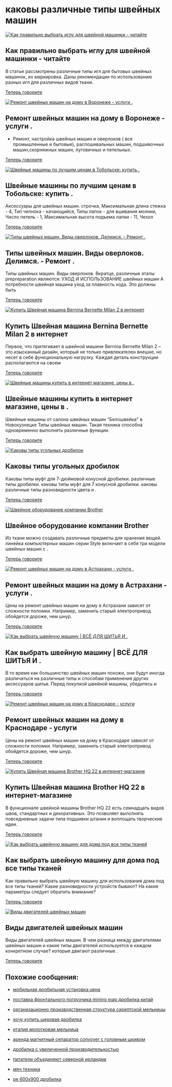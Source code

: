 # каковы различные типы швейных машин
<a href="https://mnn.zoosnet.net/LR/Chatpre.aspx?id=MNN94995150&p=https://consultis.com.pl/" target="_blank">![Как правильно выбрать иглу для швейной машинки - читайте ](https://github.com/millmachine/images/raw/main/235.jpg)</a>
## Как правильно выбрать иглу для швейной машинки - читайте 
В статье рассмотрены различные типы игл для бытовых швейных машинок, их маркировка. Даны рекомендации по использованию разных игл для различных видов ткани.
<a href="https://mnn.zoosnet.net/LR/Chatpre.aspx?id=MNN94995150&p=https://consultis.com.pl/" target="_blank">Теперь говорите</a>
<a href="https://mnn.zoosnet.net/LR/Chatpre.aspx?id=MNN94995150&p=https://consultis.com.pl/" target="_blank">![Ремонт швейных машин на дому в Воронеже - услуги .](https://github.com/millmachine/images/raw/main/535.jpg)</a>
## Ремонт швейных машин на дому в Воронеже - услуги .
- Ремонт, настройка швейных машин и оверлоков ( все промышленные и бытовые), распошивальных машин, подшивочных машин,скорняжных машин, пуговичных и петельных.
<a href="https://mnn.zoosnet.net/LR/Chatpre.aspx?id=MNN94995150&p=https://consultis.com.pl/" target="_blank">Теперь говорите</a>
<a href="https://mnn.zoosnet.net/LR/Chatpre.aspx?id=MNN94995150&p=https://consultis.com.pl/" target="_blank">![Швейные машины по лучшим ценам в Тобольске: купить .](https://github.com/millmachine/images/raw/main/684.jpg)</a>
## Швейные машины по лучшим ценам в Тобольске: купить .
Аксессуары для швейных машин.  строчка, Максимальная длина стежка - 4, Тип челнока - качающийся, Типы лапок - для вшивания молнии, Число петель - 1, Максимальная высота подъема лапки - 11, Чехол 
<a href="https://mnn.zoosnet.net/LR/Chatpre.aspx?id=MNN94995150&p=https://consultis.com.pl/" target="_blank">Теперь говорите</a>
<a href="https://mnn.zoosnet.net/LR/Chatpre.aspx?id=MNN94995150&p=https://consultis.com.pl/" target="_blank">![Типы швейных машин. Виды оверлоков. Делимся. - Ремонт .](https://github.com/millmachine/images/raw/main/180.jpg)</a>
## Типы швейных машин. Виды оверлоков. Делимся. - Ремонт .
Типы швейных машин. Виды оверлоков.  Вкратце, различные этапы prepreparation являются:  УХОД И ИСПОЛЬЗОВАНИЕ швейных машин А потребности швейная машина уход за плавность хода. Это должны быть 
<a href="https://mnn.zoosnet.net/LR/Chatpre.aspx?id=MNN94995150&p=https://consultis.com.pl/" target="_blank">Теперь говорите</a>
<a href="https://mnn.zoosnet.net/LR/Chatpre.aspx?id=MNN94995150&p=https://consultis.com.pl/" target="_blank">![Купить Швейная машина Bernina Bernette Milan 2 в интернет ](https://github.com/millmachine/images/raw/main/316.jpg)</a>
## Купить Швейная машина Bernina Bernette Milan 2 в интернет 
Первое, что притягивает в швейной машине Bernina Bernette Milan 2 – это изысканный дизайн, который не только привлекателен внешне, но несет в себе функциональную нагрузку. Каждая деталь конструкции располагаются на своем 
<a href="https://mnn.zoosnet.net/LR/Chatpre.aspx?id=MNN94995150&p=https://consultis.com.pl/" target="_blank">Теперь говорите</a>
<a href="https://mnn.zoosnet.net/LR/Chatpre.aspx?id=MNN94995150&p=https://consultis.com.pl/" target="_blank">![Швейные машины купить в интернет магазине, цены в .](https://github.com/millmachine/images/raw/main/620.jpg)</a>
## Швейные машины купить в интернет магазине, цены в .
Швейные машины от салона швейных машин "Белошвейка" в Новокузнецке  Типы швейных машин.  Такая техника способна одновременно выполнять различные функции.
<a href="https://mnn.zoosnet.net/LR/Chatpre.aspx?id=MNN94995150&p=https://consultis.com.pl/" target="_blank">Теперь говорите</a>
<a href="https://mnn.zoosnet.net/LR/Chatpre.aspx?id=MNN94995150&p=https://consultis.com.pl/" target="_blank">![Каковы типы угольных дробилок](https://github.com/millmachine/images/raw/main/280.jpg)</a>
## Каковы типы угольных дробилок
Каковы типы муфт для 7-дюймовой конусной дробилки. различные типы дробилки. каковы типы муфт для 7 конусной дробилки. каковы различные типы разновидности цвета и .
<a href="https://mnn.zoosnet.net/LR/Chatpre.aspx?id=MNN94995150&p=https://consultis.com.pl/" target="_blank">Теперь говорите</a>
<a href="https://mnn.zoosnet.net/LR/Chatpre.aspx?id=MNN94995150&p=https://consultis.com.pl/" target="_blank">![Швейное оборудование компании Brother](https://github.com/millmachine/images/raw/main/97.jpg)</a>
## Швейное оборудование компании Brother
Из ткани можно создавать различные предметы для хранения вещей.  линейка компьютерных машин серии Style включает в себя три модели швейных машин с .
<a href="https://mnn.zoosnet.net/LR/Chatpre.aspx?id=MNN94995150&p=https://consultis.com.pl/" target="_blank">Теперь говорите</a>
<a href="https://mnn.zoosnet.net/LR/Chatpre.aspx?id=MNN94995150&p=https://consultis.com.pl/" target="_blank">![Ремонт швейных машин на дому в Астрахани - услуги .](https://github.com/millmachine/images/raw/main/535.jpg)</a>
## Ремонт швейных машин на дому в Астрахани - услуги .
Цены на ремонт швейных машин на дому в Астрахани зависят от сложности поломки. Например, заменить старый электропривод обойдется дороже, чем шнур.
<a href="https://mnn.zoosnet.net/LR/Chatpre.aspx?id=MNN94995150&p=https://consultis.com.pl/" target="_blank">Теперь говорите</a>
<a href="https://mnn.zoosnet.net/LR/Chatpre.aspx?id=MNN94995150&p=https://consultis.com.pl/" target="_blank">![Как выбрать швейную машину | ВСЁ ДЛЯ ШИТЬЯ И .](https://github.com/millmachine/images/raw/main/586.jpg)</a>
## Как выбрать швейную машину | ВСЁ ДЛЯ ШИТЬЯ И .
В то время как большинство швейных машин похожи, они будут иногда различаться на различные типы и способам применения других аксессуаров шитья. Перед покупкой швейной машины, убедитесь и 
<a href="https://mnn.zoosnet.net/LR/Chatpre.aspx?id=MNN94995150&p=https://consultis.com.pl/" target="_blank">Теперь говорите</a>
<a href="https://mnn.zoosnet.net/LR/Chatpre.aspx?id=MNN94995150&p=https://consultis.com.pl/" target="_blank">![Ремонт швейных машин на дому в Краснодаре - услуги ](https://github.com/millmachine/images/raw/main/428.jpg)</a>
## Ремонт швейных машин на дому в Краснодаре - услуги 
Цены на ремонт швейных машин на дому в Краснодаре зависят от сложности поломки. Например, заменить старый электропривод обойдется дороже, чем шнур.
<a href="https://mnn.zoosnet.net/LR/Chatpre.aspx?id=MNN94995150&p=https://consultis.com.pl/" target="_blank">Теперь говорите</a>
<a href="https://mnn.zoosnet.net/LR/Chatpre.aspx?id=MNN94995150&p=https://consultis.com.pl/" target="_blank">![Купить Швейная машина Brother HQ 22 в интернет-магазине ](https://github.com/millmachine/images/raw/main/743.jpg)</a>
## Купить Швейная машина Brother HQ 22 в интернет-магазине 
В функционале швейной машины Brother HQ 22 есть семнадцать видов швов, стандартных и декоративных. Это позволяет выполнять повседневные задачи типа подшивки штанин и воплощать творческие идеи.
<a href="https://mnn.zoosnet.net/LR/Chatpre.aspx?id=MNN94995150&p=https://consultis.com.pl/" target="_blank">Теперь говорите</a>
<a href="https://mnn.zoosnet.net/LR/Chatpre.aspx?id=MNN94995150&p=https://consultis.com.pl/" target="_blank">![Как выбрать швейную машину для дома под все типы тканей ](https://github.com/millmachine/images/raw/main/48.jpg)</a>
## Как выбрать швейную машину для дома под все типы тканей 
Как правильно выбрать швейную машину для использования дома под все типы тканей? Какие разновидности устройств бывают? На какие параметры следует обратить внимание?
<a href="https://mnn.zoosnet.net/LR/Chatpre.aspx?id=MNN94995150&p=https://consultis.com.pl/" target="_blank">Теперь говорите</a>
<a href="https://mnn.zoosnet.net/LR/Chatpre.aspx?id=MNN94995150&p=https://consultis.com.pl/" target="_blank">![Виды двигателей швейных машин](https://github.com/millmachine/images/raw/main/403.jpg)</a>
## Виды двигателей швейных машин
Виды двигателей швейных машин. В чем разница между двигателями швейных машин и какие типы двигателей используется в каждом конкретном случае?  которые двигают различные .
<a href="https://mnn.zoosnet.net/LR/Chatpre.aspx?id=MNN94995150&p=https://consultis.com.pl/" target="_blank">Теперь говорите</a>
## Похожие сообщения:
* [мобильная дробильная установка цена](%D0%BC%D0%BE%D0%B1%D0%B8%D0%BB%D1%8C%D0%BD%D0%B0%D1%8F%20%D0%B4%D1%80%D0%BE%D0%B1%D0%B8%D0%BB%D1%8C%D0%BD%D0%B0%D1%8F%20%D1%83%D1%81%D1%82%D0%B0%D0%BD%D0%BE%D0%B2%D0%BA%D0%B0%20%D1%86%D0%B5%D0%BD%D0%B0.md)
* [поставка фронтального погрузчика mining юар дробилка китай](%D0%BF%D0%BE%D1%81%D1%82%D0%B0%D0%B2%D0%BA%D0%B0%20%D1%84%D1%80%D0%BE%D0%BD%D1%82%D0%B0%D0%BB%D1%8C%D0%BD%D0%BE%D0%B3%D0%BE%20%D0%BF%D0%BE%D0%B3%D1%80%D1%83%D0%B7%D1%87%D0%B8%D0%BA%D0%B0%20mining%20%D1%8E%D0%B0%D1%80%20%D0%B4%D1%80%D0%BE%D0%B1%D0%B8%D0%BB%D0%BA%D0%B0%20%D0%BA%D0%B8%D1%82%D0%B0%D0%B9.md)
* [организационно производственная структура сарептской мельницы](%D0%BE%D1%80%D0%B3%D0%B0%D0%BD%D0%B8%D0%B7%D0%B0%D1%86%D0%B8%D0%BE%D0%BD%D0%BD%D0%BE%20%D0%BF%D1%80%D0%BE%D0%B8%D0%B7%D0%B2%D0%BE%D0%B4%D1%81%D1%82%D0%B2%D0%B5%D0%BD%D0%BD%D0%B0%D1%8F%20%D1%81%D1%82%D1%80%D1%83%D0%BA%D1%82%D1%83%D1%80%D0%B0%20%D1%81%D0%B0%D1%80%D0%B5%D0%BF%D1%82%D1%81%D0%BA%D0%BE%D0%B9%20%D0%BC%D0%B5%D0%BB%D1%8C%D0%BD%D0%B8%D1%86%D1%8B.md)
* [хочу купить щековая дробилка](%D1%85%D0%BE%D1%87%D1%83%20%D0%BA%D1%83%D0%BF%D0%B8%D1%82%D1%8C%20%D1%89%D0%B5%D0%BA%D0%BE%D0%B2%D0%B0%D1%8F%20%D0%B4%D1%80%D0%BE%D0%B1%D0%B8%D0%BB%D0%BA%D0%B0.md)
* [италия молотковая мельница](%D0%B8%D1%82%D0%B0%D0%BB%D0%B8%D1%8F%20%D0%BC%D0%BE%D0%BB%D0%BE%D1%82%D0%BA%D0%BE%D0%B2%D0%B0%D1%8F%20%D0%BC%D0%B5%D0%BB%D1%8C%D0%BD%D0%B8%D1%86%D0%B0.md)
* [аренда магнитный сепаратор convoyer с головным шкивом](%D0%B0%D1%80%D0%B5%D0%BD%D0%B4%D0%B0%20%D0%BC%D0%B0%D0%B3%D0%BD%D0%B8%D1%82%D0%BD%D1%8B%D0%B9%20%D1%81%D0%B5%D0%BF%D0%B0%D1%80%D0%B0%D1%82%D0%BE%D1%80%20convoyer%20%D1%81%20%D0%B3%D0%BE%D0%BB%D0%BE%D0%B2%D0%BD%D1%8B%D0%BC%20%D1%88%D0%BA%D0%B8%D0%B2%D0%BE%D0%BC.md)
* [дробилка с увеличенной производительностью](%D0%B4%D1%80%D0%BE%D0%B1%D0%B8%D0%BB%D0%BA%D0%B0%20%D1%81%20%D1%83%D0%B2%D0%B5%D0%BB%D0%B8%D1%87%D0%B5%D0%BD%D0%BD%D0%BE%D0%B9%20%D0%BF%D1%80%D0%BE%D0%B8%D0%B7%D0%B2%D0%BE%D0%B4%D0%B8%D1%82%D0%B5%D0%BB%D1%8C%D0%BD%D0%BE%D1%81%D1%82%D1%8C%D1%8E.md)
* [питатели объединяют северной ирландии](%D0%BF%D0%B8%D1%82%D0%B0%D1%82%D0%B5%D0%BB%D0%B8%20%D0%BE%D0%B1%D1%8A%D0%B5%D0%B4%D0%B8%D0%BD%D1%8F%D1%8E%D1%82%20%D1%81%D0%B5%D0%B2%D0%B5%D1%80%D0%BD%D0%BE%D0%B9%20%D0%B8%D1%80%D0%BB%D0%B0%D0%BD%D0%B4%D0%B8%D0%B8.md)
* [мяч техника](%D0%BC%D1%8F%D1%87%20%D1%82%D0%B5%D1%85%D0%BD%D0%B8%D0%BA%D0%B0.md)
* [pe 600x900 дробилка](pe%20600x900%20%D0%B4%D1%80%D0%BE%D0%B1%D0%B8%D0%BB%D0%BA%D0%B0.md)
